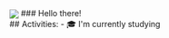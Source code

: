 <!--
**d0gge/d0gge** is a ✨ _special_ ✨ repository because its `README.md` (this file) appears on your GitHub profile.

Here are some ideas to get you started:

- 🔭 I’m currently working on ...
- 🌱 I’m currently learning ...
- 👯 I’m looking to collaborate on ...
- 🤔 I’m looking for help with ...
- 💬 Ask me about ...
- 📫 How to reach me: ...
- 😄 Pronouns: ...
- ⚡ Fun fact: ...
-->
<img align="center" src="https://64.media.tumblr.com/5917ed71a6af87f4c0d59f128b46fd9c/tumblr_ob8ncffffR1rldv4go1_1280.gifv">
### Hello there!
<br/>
## Activities: 
- 🎓 I'm currently studying 
